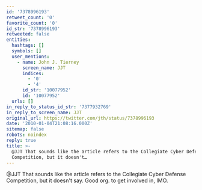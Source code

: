 ```yaml
---
id: '7378996193'
retweet_count: '0'
favorite_count: '0'
id_str: '7378996193'
retweeted: false
entities:
  hashtags: []
  symbols: []
  user_mentions:
    - name: John J. Tierney
      screen_name: JJT
      indices:
        - '0'
        - '4'
      id_str: '10077952'
      id: '10077952'
  urls: []
in_reply_to_status_id_str: '7377932769'
in_reply_to_screen_name: JJT
original_url: https://twitter.com/jth/status/7378996193
date: '2010-01-04T21:08:16.000Z'
sitemap: false
robots: noindex
reply: true
title: >-
  @JJT That sounds like the article refers to the Collegiate Cyber Defense
  Competition, but it doesn't…
---
```


@JJT That sounds like the article refers to the Collegiate Cyber Defense Competition, but it doesn't say. Good org. to get involved in, IMO.